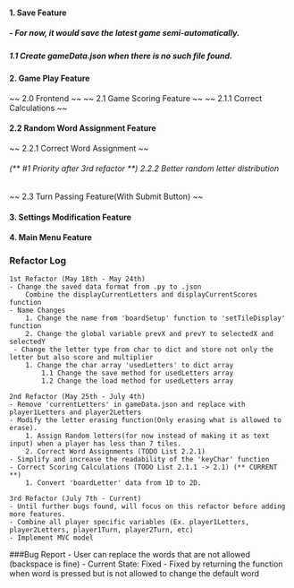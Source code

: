 #### 1. Save Feature
##### - For now, it would save the latest game semi-automatically.
##### 1.1 Create gameData.json when there is no such file found. 
#### 2. Game Play Feature
~~ 2.0 Frontend ~~
~~ 2.1 Game Scoring Feature ~~
~~ 2.1.1 Correct Calculations ~~
#### 2.2 Random Word Assignment Feature 
~~ 2.2.1 Correct Word Assignment ~~
###### (** #1 Priority after 3rd refactor **) 2.2.2 Better random letter distribution
~~ 2.3 Turn Passing Feature(With Submit Button) ~~
#### 3. Settings Modification Feature
#### 4. Main Menu Feature


### Refactor Log
	1st Refactor (May 18th - May 24th)
	- Change the saved data format from .py to .json
		Combine the displayCurrentLetters and displayCurrentScores function
	- Name Changes
		1. Change the name from 'boardSetup' function to 'setTileDisplay' function
		2. Change the global variable prevX and prevY to selectedX and selectedY
	 - Change the letter type from char to dict and store not only the letter but also score and multiplier
		1. Change the char array 'usedLetters' to dict array
		 	1.1 Change the save method for usedLetters array
			1.2 Change the load method for usedLetters array

	2nd Refactor (May 25th - July 4th)
	- Remove 'currentLetters' in gameData.json and replace with player1Letters and player2Letters
	- Modify the letter erasing function(Only erasing what is allowed to erase). 
		1. Assign Random letters(for now instead of making it as text input) when a player has less than 7 tiles. 
		2. Correct Word Assignments (TODO List 2.2.1) 
	- Simplify and increase the readability of the 'keyChar' function 
	- Correct Scoring Calculations (TODO List 2.1.1 -> 2.1) (** CURRENT **)
		1. Convert 'boardLetter' data from 1D to 2D. 

	3rd Refactor (July 7th - Current)
	- Until further bugs found, will focus on this refactor before adding more features.  
	- Combine all player specific variables (Ex. player1Letters, player2Letters, player1Turn, player2Turn, etc)
	- Implement MVC model
	


###Bug Report
	- User can replace the words that are not allowed (backspace is fine) 
		- Current State: Fixed
		- Fixed by returning the function when word is pressed but is not allowed to change the default word

